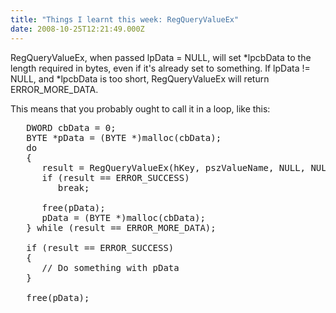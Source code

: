 ```yaml
---
title: "Things I learnt this week: RegQueryValueEx"
date: 2008-10-25T12:21:49.000Z
---
```

RegQueryValueEx, when passed lpData = NULL, will set *lpcbData to the length required in bytes, even if it's already set to something. If lpData != NULL, and *lpcbData is too short, RegQueryValueEx will return ERROR_MORE_DATA.

This means that you probably ought to call it in a loop, like this:

<pre>   DWORD cbData = 0;
   BYTE *pData = (BYTE *)malloc(cbData);
   do
   {
      result = RegQueryValueEx(hKey, pszValueName, NULL, NULL, pData, &cbData);
      if (result == ERROR_SUCCESS)
         break;

      free(pData);
      pData = (BYTE *)malloc(cbData);
   } while (result == ERROR_MORE_DATA);

   if (result == ERROR_SUCCESS)
   {
      // Do something with pData
   }

   free(pData);</pre>
